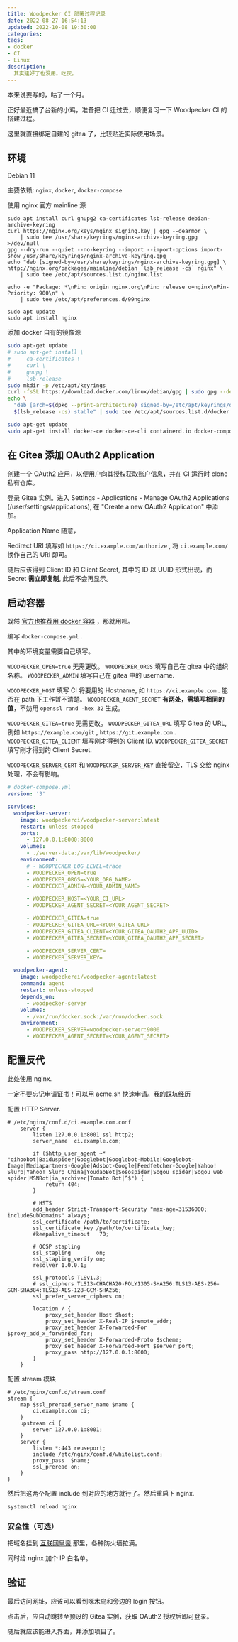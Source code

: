 ```yaml
---
title: Woodpecker CI 部署过程记录
date: 2022-08-27 16:54:13
updated: 2022-10-08 19:30:00
categories:
tags:
- docker
- CI
- Linux
description:
  其实建好了也没用。吃灰。
---
```


<!--a class="btn" href="/en/src/d">View English Version</a-->



本来说要写的，咕了一个月。

正好最近搞了台新的小鸡，准备把 CI 迁过去，顺便复习一下 Woodpecker CI 的搭建过程。

这里就直接绑定自建的 gitea 了，比较贴近实际使用场景。



## 环境

Debian 11

主要依赖: `nginx`, `docker`, `docker-compose`

使用 nginx 官方 mainline 源

```shell
sudo apt install curl gnupg2 ca-certificates lsb-release debian-archive-keyring
curl https://nginx.org/keys/nginx_signing.key | gpg --dearmor \
    | sudo tee /usr/share/keyrings/nginx-archive-keyring.gpg >/dev/null
gpg --dry-run --quiet --no-keyring --import --import-options import-show /usr/share/keyrings/nginx-archive-keyring.gpg
echo "deb [signed-by=/usr/share/keyrings/nginx-archive-keyring.gpg] \
http://nginx.org/packages/mainline/debian `lsb_release -cs` nginx" \
    | sudo tee /etc/apt/sources.list.d/nginx.list

echo -e "Package: *\nPin: origin nginx.org\nPin: release o=nginx\nPin-Priority: 900\n" \
    | sudo tee /etc/apt/preferences.d/99nginx
    
sudo apt update
sudo apt install nginx
```

添加 docker 自有的镜像源

```bash
sudo apt-get update
# sudo apt-get install \
#     ca-certificates \
#     curl \
#     gnupg \
#     lsb-release
sudo mkdir -p /etc/apt/keyrings
curl -fsSL https://download.docker.com/linux/debian/gpg | sudo gpg --dearmor -o /etc/apt/keyrings/docker.gpg
echo \
  "deb [arch=$(dpkg --print-architecture) signed-by=/etc/apt/keyrings/docker.gpg] https://download.docker.com/linux/debian \
  $(lsb_release -cs) stable" | sudo tee /etc/apt/sources.list.d/docker.list > /dev/null

sudo apt-get update
sudo apt-get install docker-ce docker-ce-cli containerd.io docker-compose-plugin
```

## 在 Gitea 添加 OAuth2 Application

创建一个 OAuth2 应用，以便用户向其授权获取账户信息，并在 CI 运行时 clone 私有仓库。

登录 Gitea 实例。进入 Settings - Applications - Manage OAuth2 Applications (/user/settings/applications), 在 "Create a new OAuth2 Application" 中添加。

Application Name 随意，

Redirect URI 填写如 `https://ci.example.com/authorize` , 将 `ci.example.com/` 换作自己的 URI 即可。

随后应该得到 Client ID 和 Client Secret, 其中的 ID 以 UUID 形式出现，而 Secret **需立即复制**, 此后不会再显示。



## 启动容器

既然 [官方也推荐用 docker 容器](https://woodpecker-ci.org/docs/administration/setup) ，那就用呗。

编写 `docker-compose.yml` .

其中的环境变量需要自己填写。

`WOODPECKER_OPEN=true` 无需更改。
`WOODPECKER_ORGS` 填写自己在 gitea 中的组织名称。
`WOODPECKER_ADMIN` 填写自己在 gitea 中的 username.



`WOODPECKER_HOST` 填写 CI 将要用的 Hostname, 如 `https://ci.example.com` . 能否在 path 下工作暂不清楚。
`WOODPECKER_AGENT_SECRET` **有两处，需填写相同的值**，不妨用 `openssl rand -hex 32` 生成。



`WOODPECKER_GITEA=true` 无需更改。
`WOODPECKER_GITEA_URL` 填写 Gitea 的 URL, 例如 `https://example.com/git` , `https://git.example.com` . 
`WOODPECKER_GITEA_CLIENT` 填写刚才得到的 Client ID. 
`WOODPECKER_GITEA_SECRET` 填写刚才得到的 Client Secret. 



`WOODPECKER_SERVER_CERT` 和 `WOODPECKER_SERVER_KEY` 直接留空，TLS 交给 nginx 处理，不会有影响。

```yaml
# docker-compose.yml
version: '3'

services:
  woodpecker-server:
    image: woodpeckerci/woodpecker-server:latest
    restart: unless-stopped
    ports:
      - 127.0.0.1:8000:8000
    volumes:
      - ./server-data:/var/lib/woodpecker/
    environment:
      # - WOODPECKER_LOG_LEVEL=trace
      - WOODPECKER_OPEN=true
      - WOODPECKER_ORGS=<YOUR_ORG_NAME>
      - WOODPECKER_ADMIN=<YOUR_ADMIN_NAME>

      - WOODPECKER_HOST=<YOUR_CI_URL>
      - WOODPECKER_AGENT_SECRET=<YOUR_AGENT_SECRET>

      - WOODPECKER_GITEA=true
      - WOODPECKER_GITEA_URL=<YOUR_GITEA_URL>
      - WOODPECKER_GITEA_CLIENT=<YOUR_GITEA_OAUTH2_APP_UUID>
      - WOODPECKER_GITEA_SECRET=<YOUR_GITEA_OAUTH2_APP_SECRET>

      - WOODPECKER_SERVER_CERT=
      - WOODPECKER_SERVER_KEY=

  woodpecker-agent:
    image: woodpeckerci/woodpecker-agent:latest
    command: agent
    restart: unless-stopped
    depends_on:
      - woodpecker-server
    volumes:
      - /var/run/docker.sock:/var/run/docker.sock
    environment:
      - WOODPECKER_SERVER=woodpecker-server:9000
      - WOODPECKER_AGENT_SECRET=<YOUR_AGENT_SECRET>

```



## 配置反代

此处使用 nginx.

一定不要忘记申请证书！可以用 acme.sh 快速申请。[我的踩坑经历](https://blog.h3a.moe/src/d07427/)

配置 HTTP Server. 

```nginx
# /etc/nginx/conf.d/ci.example.com.conf
    server {
        listen 127.0.0.1:8001 ssl http2;
        server_name  ci.example.com;

        if ($http_user_agent ~* "qihoobot|Baiduspider|Googlebot|Googlebot-Mobile|Googlebot-Image|Mediapartners-Google|Adsbot-Google|Feedfetcher-Google|Yahoo! Slurp|Yahoo! Slurp China|YoudaoBot|Sosospider|Sogou spider|Sogou web spider|MSNBot|ia_archiver|Tomato Bot|^$") {  
            return 404;
        }

        # HSTS    
        add_header Strict-Transport-Security "max-age=31536000; includeSubDomains" always; 
        ssl_certificate /path/to/certificate;
        ssl_certificate_key /path/to/certificate_key;
        #keepalive_timeout   70;
        
        # OCSP stapling
        ssl_stapling        on;
        ssl_stapling_verify on;
        resolver 1.0.0.1;
        
        ssl_protocols TLSv1.3;
        # ssl_ciphers TLS13-CHACHA20-POLY1305-SHA256:TLS13-AES-256-GCM-SHA384:TLS13-AES-128-GCM-SHA256;
        ssl_prefer_server_ciphers on; 
        
        location / {
            proxy_set_header Host $host;
            proxy_set_header X-Real-IP $remote_addr;
            proxy_set_header X-Forwarded-For $proxy_add_x_forwarded_for;
            proxy_set_header X-Forwarded-Proto $scheme;
            proxy_set_header X-Forwarded-Port $server_port;
            proxy_pass http://127.0.0.1:8000; 
        }    
    } 

```

配置 stream 模块

```nginx
# /etc/nginx/conf.d/stream.conf
stream {
    map $ssl_preread_server_name $name {
        ci.example.com ci;
    }
    upstream ci {
        server 127.0.0.1:8001; 
    }
    server {
        listen *:443 reuseport;
        include /etc/nginx/conf.d/whitelist.conf;
        proxy_pass	$name;
        ssl_preread on;
    }
} 

```

然后把这两个配置 include 到对应的地方就行了。然后重启下 nginx.

```bash
systemctl reload nginx
```



### 安全性（可选）

把域名挂到 [互联网皇帝](https://cloudflare.com/) 那里，各种防火墙拉满。

同时给 nginx 加个 IP 白名单。



## 验证

最后访问网址，应该可以看到啄木鸟和旁边的 login 按钮。

点击后，应自动跳转至预设的 Gitea 实例，获取 OAuth2 授权后即可登录。

随后就应该能进入界面，并添加项目了。

